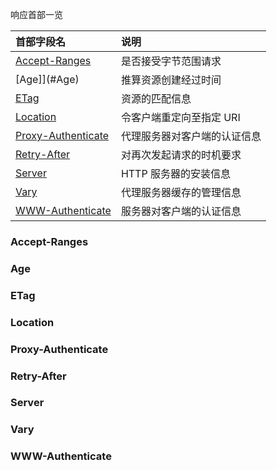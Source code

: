 
响应首部一览

|    首部字段名    | 说明   |
|:----------------|:-------|
| [Accept-Ranges](#Accept-Ranges) | 是否接受字节范围请求 |
| [Age]](#Age)                    | 推算资源创建经过时间 |
| [ETag](#ETag)                   | 资源的匹配信息 |
| [Location](#Location)           | 令客户端重定向至指定 URI |
| [Proxy-Authenticate](#Proxy-Authenticate) | 代理服务器对客户端的认证信息 |
| [Retry-After](#Retry-After)     | 对再次发起请求的时机要求 |
| [Server](#Server)               | HTTP 服务器的安装信息 |
| [Vary](#Vary)                   | 代理服务器缓存的管理信息 |
| [WWW-Authenticate](#WWW-Authenticate) | 服务器对客户端的认证信息 |



### Accept-Ranges

### Age

### ETag

### Location

### Proxy-Authenticate

### Retry-After

### Server

### Vary

### WWW-Authenticate
